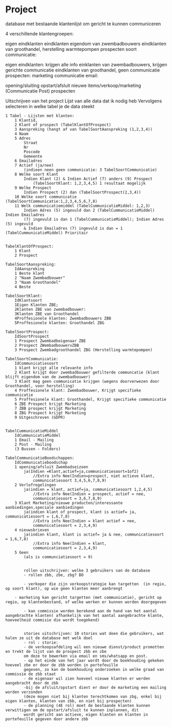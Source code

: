 # Project
database met bestaande klantenlijst om gericht te kunnen communiceren

4 verschillende klantengroepen:

eigen eindklanten
eindklanten eigendom van zwembadbouwers
eindklanten van groothandel, herstelling warmtepompen
prospecten
soort communicatie:

eigen eindklanten: krijgen alle info
einklanten van zwembadbouwers, krijgen gerichte communicatie
eindklanten van groothandel, geen communicatie
prospecten: marketing
communicatie email:

opening/sluiting
opstart/afsluit
nieuwe items/verkoop/marketing (Communicatie Post)
prospecten

Uitschrijven van het project
Lijst van alle data dat ik nodig heb 
Vervolgens selecteren in welke tabel je de data steekt

	1 Tabel - Lijsten met klanten:
		1 Klantid,
		2 Klant of prospect (TabelKlantOfProspect)
		3 Aanspreking (hangt af van TabelSoortAanspreking (1,2,3,4)) 
		4 Naam
		5 Adres
			Straat
			Nr
			Poscode
			Gemeente
		6 Emailadres
		7 Actief (ja/nee) 
			(indieen neen geen communicatie: 3 TabelSoortCommunicatie)
		8 Welke soort Klant 
			Indien Klant (2) & Indien Actief (7) anders (9) Prospect
				(TabelSoortKlant: 1,2,3,4,5) 1 resultaat mogelijk
		9 Welke Prospect 
			Indien Prospect (2) dan (TabelSoortProspect(2,3,4))
		10 Welke soort communicatie (TabelSoortCommunicatie:1,2,3,4,5,6,7,8)
		11 Welk communicatiemiddel (TabelCummunicatieMiddel: 1,2,3)
			Indien Adres (5) ingevuld dan 2 (TabelCummunicatieMiddel) Indien Emailadres
			(7) ingevuld is dan 1 (TabelCummunicatieMiddel); Indien Adres (5) ingevuld 
			& Indien Emailadres (7) ingevuld is dan = 1 (TabelCummunicatieMiddel) Prioritair

		
	TabelKlantOfProspect:
		1 Klant
		2 Prospect

	TabelSoortAanspreking:
		IdAanspreking
		1 Beste klant
		2 "Naam Zwembadbouwer"
		3 "Naam Groothandel"
		4 Beste
		
	TabelSoortKlant:
		IdKlantsoort
		1Eigen Klanten ZBE;
		2Klanten ZBE van zwembadbouwer:
		3Klanten ZBE van Groothandel
		4Proffesionele klanten: Zwembadbouwers ZBB
		5Proffesionele klanten: Groothandel ZBG 

	TabelSoortProspect:
		IdSoortProspect
		1 Prospect Zwembadbeigenaar ZBE
		2 Prospect ZWembadbouwervZBB
		3 Prospect Zwembadgroothandel ZBG (Herstelling warmtepompen)
		
	TabelSoortCommunicatie:
		IdCommunicatiesoort
		1 klant krijgt alle relevante info
		2 Klant krijgt door zwembadbouwer gefilterde communcatie (klant blijft eigendom van de zwembadbouwer)
		3 Klant mag geen communicatie krijgen (wegens doorverwezen door Groothandel, voor herstelling)
		4 Proffesionele klant: Zwembadbouwer, Krijgt specifieke communicatie 
		5 Proffesionele klant: Groothandel, Krijgt specifieke communicatie
		6 ZBE Prospect krijgt Marketing 
		7 ZBB prospect krijgt Marketing 
		8 ZBG Prospect krijgt Marketing
		9 Uitgeschreven (GDPR)


	TabelCummunicatieMiddel
		IdCummunicatieMiddel
		1 Email - Mailing
		2 Post - Mailing
		(3 Bussen - Folders)

	TabelCommunicatieBoodschappen:
		IdCommunicatieboodschap
		1 opening/afsluit Zwembadseizoen 
			ja(Indien =Klant,actief=ja,communicatiesoort=1of2)
				//Extra info Nee(Indien=prospect, niet actieve klant, 
				communicatiesoort 3,4,5,6,7,8,9)
		2 Verlofregelingen 
			ja(indien = klant, actief=ja, communicatiesoort 1,2,4,5)
				//Extra info Nee(Indien = prospect, actief = nee, 
				communicatiesoort = 3,6,7,8,9)
		3 Klant Marketing/nieuwe producten/interessante aanbiedingen,speciale aanbiedingen
			ja(indien klant of prospect, klant is actief= ja, communicatiesoort = 1,6,7,8)
				//Extra info Nee(Indien = klant actief = nee, 
				communicatiesoort = 2,3,4,9)
		4 nieuwsbrieven
			ja(indien klant, klant is actief= ja & nee, communicatiesoort = 1,6,7,8)
				//Extra info Nee(Indien = klant, 
				communicatiesoort = 2,3,4,9)
		5 Geen 
			(als is communciatiesoort = 9)


			rollen uitschrijven: welke 3 gebruikers van de database
			- rollen zbb, zbe, zbg? BO

			- verkoper die zijn verkoopstrategie kan targetten  (in regio, op soort klant), op wie geen klanten meer aanbrengt

		- marketing kan gericht targetten (met communicatie), gericht op regio, op klantenbestand, of welke werken er kunnen worden doorgegeven

			- kan commissie worden berekend aan de hand van het aantal aangebrachte klanten( afhankelijk van het aantal aangebrachte klante, hoeveelheid commisie die wordt toegekend)


			stories uitschrijven: 10 stories wat doen die gebruikers, wat halen ze uit de database met welk doel
			- rol : storie:
			- de verkoopsafdeling wil een nieuwe dienst/product promotten en trekt de lijst van de prospect zbb en zbe
			om deze te bewerken via email en sms/whatsapp en post.
			- op het einde van het jaar wordt door de boekhouding gekeken hoeveel zbe er door de zbb worden in portefeuille 
			gegeven, zo kan de boekhouding onderzoeken in welke graad van commissie de zbb staat
			- de eigenaar wil zien hoeveel nieuwe klanten er werden aangebracht door de zbb
			-bij de afsluit/opstart dient er door de marketing een mailing worden verzonden 
			(deze mogen niet bij klanten terechtkomen van zbg, enkel bij eigen klanten, klanten van zbb, en niet bij prospecten)
			- de planning (4E rol) moet de bestaande klanten kunnen verwittigen om de opstart/afsluit te kunnen inplannen, dit 
			wordt gericht aan actieve, eigen klanten en klanten in portefeuille gegeven door andere zbb
